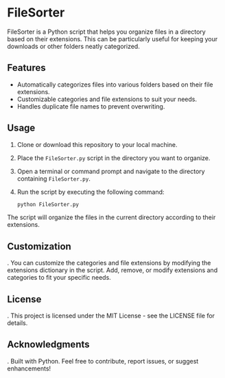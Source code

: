 # FileSorter

FileSorter is a Python script that helps you organize files in a directory based on their extensions. This can be particularly useful for keeping your downloads or other folders neatly categorized.

## Features

- Automatically categorizes files into various folders based on their file extensions.
- Customizable categories and file extensions to suit your needs.
- Handles duplicate file names to prevent overwriting.

## Usage

1. Clone or download this repository to your local machine.

2. Place the `FileSorter.py` script in the directory you want to organize.

3. Open a terminal or command prompt and navigate to the directory containing `FileSorter.py`.

4. Run the script by executing the following command:

   ```bash
   python FileSorter.py
   ```
The script will organize the files in the current directory according to their extensions.
## Customization
. You can customize the categories and file extensions by modifying the extensions dictionary in the script. Add, remove, or modify extensions and categories to fit your specific needs.

## License
. This project is licensed under the MIT License - see the LICENSE file for details.

## Acknowledgments
. Built with Python.
Feel free to contribute, report issues, or suggest enhancements!

